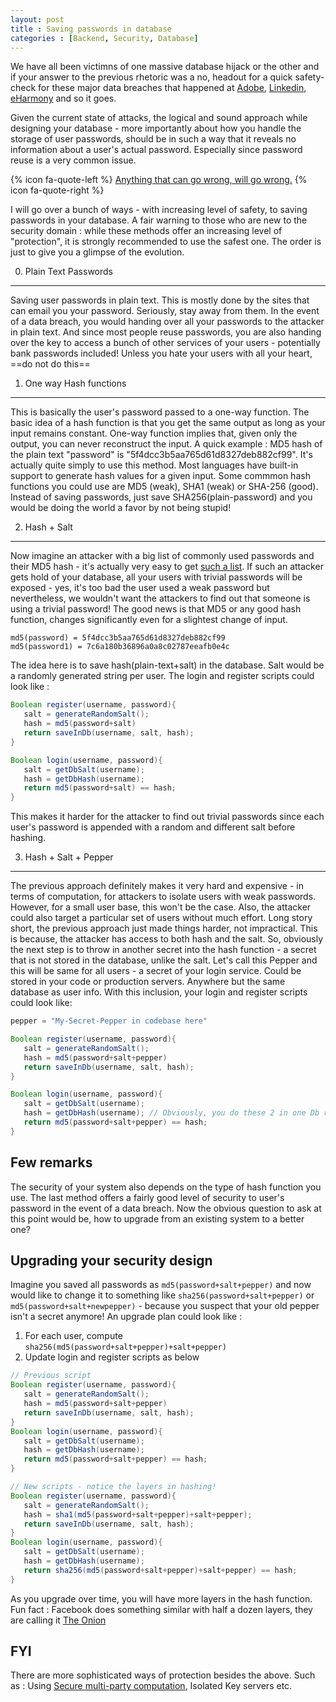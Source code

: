 ```yaml
---
layout: post
title : Saving passwords in database
categories : [Backend, Security, Database]
---
```


We have all been victimns of one massive database hijack or the other and if your answer to the previous rhetoric was a no, headout for a quick safety-check for these major data breaches that happened at [Adobe][adobe-hack], [Linkedin](linkedin-hack), [eHarmony](eHarmony-hack) and so it goes.

Given the current state of attacks, the logical and sound approach while designing your database - more importantly about how you handle the storage of user passwords, should be in such a way that it reveals no information about a user's actual password. Especially since password reuse is a very common issue.

{% icon fa-quote-left %} [Anything that can go wrong, will go wrong.][murphys-law] {% icon fa-quote-right %}

I will go over a bunch of ways - with increasing level of safety, to saving passwords in your database. A fair warning to those who are new to the security domain : while these methods offer an increasing level of "protection", it is strongly recommended to use the safest one. The order is just to give you a glimpse of the evolution.


0. Plain Text Passwords
---------------------------
Saving user passwords in plain text. This is mostly done by the sites that can email you your password. Seriously, stay away from them. In the event of a data breach, you would handing over all your passwords to the attacker in plain text. And since most people reuse passwords, you are also handing over the key to access a bunch of other services of your users - potentially bank passwords included! Unless you hate your users with all your heart, ==do not do this==


1. One way Hash functions
--------------------------
This is basically the user's password passed to a one-way function. The basic idea of a hash function is that you get the same output as long as your input remains constant. One-way function implies that, given only the output, you can never reconstruct the input. A quick example : MD5 hash of the plain text "password" is "5f4dcc3b5aa765d61d8327deb882cf99". It's actually quite simply to use this method. Most languages have built-in support to generate hash values for a given input. Some commmon hash functions you could use are MD5 (weak), SHA1 (weak) or SHA-256 (good). Instead of saving passwords, just save SHA256(plain-password) and you would be doing the world a favor by not being stupid!


2. Hash + Salt
-------------------------
Now imagine an attacker with a big list of commonly used passwords and their MD5 hash - it's actually very easy to get [such a list][common-passwords]. If such an attacker gets hold of your database, all your users with trivial passwords will be exposed - yes, it's too bad the user used a weak password but nevertheless, we wouldn't want the attackers to find out that someone is using a trivial password! The good news is that MD5 or any good hash function, changes significantly even for a slightest change of input.

```
md5(password) = 5f4dcc3b5aa765d61d8327deb882cf99
md5(password1) = 7c6a180b36896a0a8c02787eeafb0e4c

```
The idea here is to save hash(plain-text+salt) in the database. Salt would be a randomly generated string per user. The login and register scripts could look like :

```java
Boolean register(username, password){
   salt = generateRandomSalt();
   hash = md5(password+salt)
   return saveInDb(username, salt, hash);
}

Boolean login(username, password){
   salt = getDbSalt(username);
   hash = getDbHash(username);
   return md5(password+salt) == hash;
}

```
This makes it harder for the attacker to find out trivial passwords since each user's password is appended with a random and different salt before hashing.


3. Hash + Salt + Pepper
------------------------
The previous approach definitely makes it very hard and expensive - in terms of computation, for attackers to isolate users with weak passwords. However, for a small user base, this won't be the case. Also, the attacker could also target a particular set of users without much effort. Long story short, the previous approach just made things harder, not impractical. This is because, the attacker has access to both hash and the salt. So, obviously the next step is to throw in another secret into the hash function - a secret that is not stored in the database, unlike the salt. Let's call this Pepper and this will be same for all users - a secret of your login service. Could be stored in your code or production servers. Anywhere but the same database as user info. With this inclusion, your login and register scripts could look like:

```java
pepper = "My-Secret-Pepper in codebase here"

Boolean register(username, password){
   salt = generateRandomSalt();
   hash = md5(password+salt+pepper)
   return saveInDb(username, salt, hash);
}

Boolean login(username, password){
   salt = getDbSalt(username);
   hash = getDbHash(username); // Obviously, you do these 2 in one Db read call
   return md5(password+salt+pepper) == hash;
}
```


Few remarks
------------------
The security of your system also depends on the type of hash function you use. The last method offers a fairly good level of security to user's password in the event of a data breach. Now the obvious question to ask at this point would be, how to upgrade from an existing system to a better one?


Upgrading your security design
-----------------------------
Imagine you saved all passwords as ```md5(password+salt+pepper)``` and now would like to change it to something like ```sha256(password+salt+pepper)``` or ```md5(password+salt+newpepper)``` - because you suspect that your old pepper isn't a secret anymore! An upgrade plan could look like :

 1. For each user, compute ```sha256(md5(password+salt+pepper)+salt+pepper)```
 2. Update login and register scripts as below

```java
// Previous script
Boolean register(username, password){
   salt = generateRandomSalt();
   hash = md5(password+salt+pepper)
   return saveInDb(username, salt, hash);
}
Boolean login(username, password){
   salt = getDbSalt(username);
   hash = getDbHash(username);
   return md5(password+salt+pepper) == hash;
}

// New scripts - notice the layers in hashing!
Boolean register(username, password){
   salt = generateRandomSalt();
   hash = sha1(md5(password+salt+pepper)+salt+pepper);
   return saveInDb(username, salt, hash);
}
Boolean login(username, password){
   salt = getDbSalt(username);
   hash = getDbHash(username);
   return sha256(md5(password+salt+pepper)+salt+pepper) == hash;
}

```

As you upgrade over time, you will have more layers in the hash function. Fun fact : Facebook does something similar with half a dozen layers, they are calling it [The Onion][fb-the-onion]


FYI
-----------------
There are more sophisticated ways of protection besides the above. Such as : Using [Secure multi-party computation][Secure_multi-party_computation], Isolated Key servers etc. 


[adobe-hack]: https://lastpass.com/adobe/
[Linkedin]: https://lastpass.com/linkedin/
[eHarmony-hack]: https://lastpass.com/eharmony/
[murphys-law]: https://en.wikipedia.org/wiki/Murphy%27s_law
[common-passwords]: http://www.passwordrandom.com/most-popular-passwords
[Secure_multi-party_computation]: https://en.wikipedia.org/wiki/Secure_multi-party_computation
[fb-the-onion]: https://twitter.com/filosottile/status/552830697942319105
